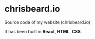 # chrisbeard.io
Source code of my website (chrisbeard.io)

It has been built in __React__, __HTML__, __CSS__.
